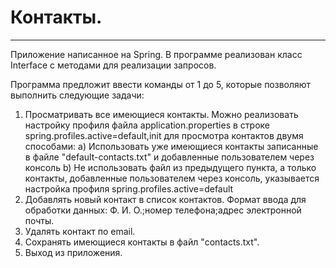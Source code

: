 # Контакты.
---
Приложение написанное на Spring. В программе реализован класс Interface с методами для реализации запросов.

Программа предложит ввести команды от 1 до 5, которые позволяют выполнить следующие задачи:
1. Просматривать все имеющиеся контакты. Можно реализовать настройку профиля файла application.properties в строке spring.profiles.active=default,init для просмотра контактов двумя способами:
   a) Использовать уже имеющиеся контакты записанные в файле "default-contacts.txt" и добавленные пользователем через консоль
   b) Не использовать файл из предыдущего пункта, а только контакты, добавленные пользователем через консоль, указывается настройка профиля spring.profiles.active=default
3. Добавлять новый контакт в список контактов. Формат ввода для обработки данных: Ф. И. О.;номер телефона;адрес электронной почты. 
4. Удалять контакт по email.
5. Сохранять имеющиеся контакты в файл "contacts.txt".
0. Выход из приложения.
